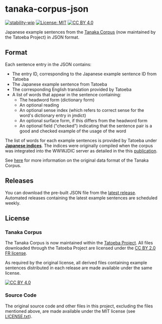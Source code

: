 # tanaka-corpus-json

[![stability-wip](https://img.shields.io/badge/stability-wip-lightgrey.svg)](https://github.com/mkenney/software-guides/blob/master/STABILITY-BADGES.md#work-in-progress)
[![License: MIT](https://img.shields.io/badge/License-MIT-yellow.svg)](https://opensource.org/licenses/MIT) 
[![CC BY 4.0][cc-by-shield]][cc-by] 

Japanese example sentences from the [Tanaka Corpus](https://www.edrdg.org/wiki/index.php/Tanaka_Corpus) (now maintained by the Tatoeba Project) in JSON format.

## Format

Each sentence entry in the JSON contains:
* The entry ID, corresponding to the Japanese example sentence ID from Tatoeba
* The Japanese example sentence from Tatoeba
* The corresponding English translation provided by Tatoeba
* A list of words that appear in the sentence containing:
  * The headword form (dictionary form)
  * An optional reading
  * An optional sense index (which refers to correct sense for the word's dictionary entry in jmdict)
  * An optional surface form, if this differs from the headword form
  * An optional field ("checked") indicating that the sentence pair is a good and checked example of the usage of the word
 
The list of words for each example sentences is provided by Tatoeba under  [<b>Japanese indices</b>](https://tatoeba.org/en/downloads).  The indices were originally compiled when the corpus was integrated into the WWWJDIC server as detailed in the this [publication](https://www.edrdg.org/~jwb/paperdir/dicexamples.html).

See [here](https://dict.longdo.com/about/hintcontents/tanakacorpus.html) for more information on the original data format of the Tanaka Corpus.

## Releases

You can download the pre-built JSON file from the [latest release](https://github.com/mwhirls/tanaka-corpus-json/releases/latest).  Automated releases containing the latest example sentences are scheduled weekly.

## License

### Tanaka Corpus

The Tanaka Corpus is now maintained within the [Tatoeba Project](https://tatoeba.org/en/downloads).  All files downloaded through the Tatoeba Project are licensed under the [CC BY 2.0 FR license][cc-by].

As required by the original license, all derived files containing example sentences distributed in each release are made available under the same license.

[![CC BY 4.0][cc-by-image]][cc-by]

[cc-by]: https://creativecommons.org/licenses/by/2.0/fr/deed.en
[cc-by-image]: https://i.creativecommons.org/l/by/4.0/88x31.png
[cc-by-shield]: https://img.shields.io/badge/License-CC%20BY%204.0-lightgrey.svg

### Source Code
The original source code and other files in this project, excluding the files mentioned above, are made available under the MIT license (see [LICENSE.txt](LICENSE.txt)).
